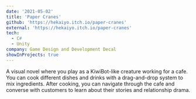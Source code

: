 ```yaml
---
date: '2021-05-02'
title: 'Paper Cranes'
github: 'https://hekaiyo.itch.io/paper-cranes'
external: 'https://hekaiyo.itch.io/paper-cranes'
tech:
  - C#
  - Unity
company: Game Design and Development Decal
showInProjects: true
---
```


A visual novel where you play as a KiwiBot-like creature working for a cafe. You can cook different dishes and drinks with a drag-and-drop system to mix ingredients. After cooking, you can navigate through the cafe and converse with customers to learn about their stories and relationship drama.
